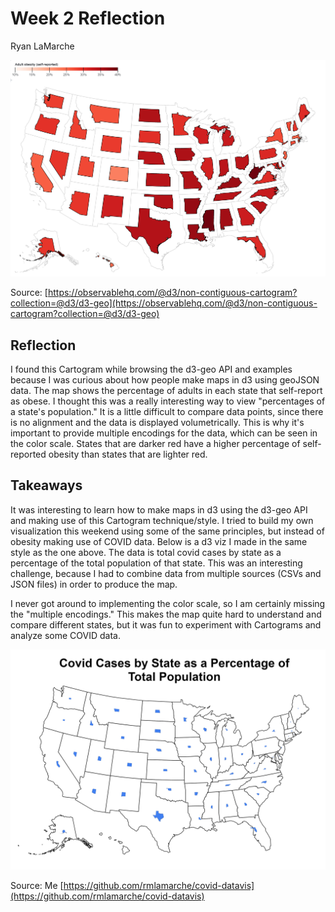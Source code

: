 # Week 2 Reflection

Ryan LaMarche

![Viz](img/obesity-map.png)

Source: [https://observablehq.com/@d3/non-contiguous-cartogram?collection=@d3/d3-geo](https://observablehq.com/@d3/non-contiguous-cartogram?collection=@d3/d3-geo)

## Reflection

I found this Cartogram while browsing the d3-geo API and examples because I was curious about how people make maps in d3 using geoJSON data. The map shows the percentage of adults in each state that self-report as obese. I thought this was a really interesting way to view "percentages of a state's population." It is a little difficult to compare data points, since there is no alignment and the data is displayed volumetrically. This is why it's important to provide multiple encodings for the data, which can be seen in the color scale. States that are darker red have a higher percentage of self-reported obesity than states that are lighter red.

## Takeaways

It was interesting to learn how to make maps in d3 using the d3-geo API and making use of this Cartogram technique/style. I tried to build my own visualization this weekend using some of the same principles, but instead of obesity making use of COVID data. Below is a d3 viz I made in the same style as the one above. The data is total covid cases by state as a percentage of the total population of that state. This was an interesting challenge, because I had to combine data from multiple sources (CSVs and JSON files) in order to produce the map.

I never got around to implementing the color scale, so I am certainly missing the "multiple encodings." This makes the map quite hard to understand and compare different states, but it was fun to experiment with Cartograms and analyze some COVID data.

![Viz](img/covid-map.png)

Source: Me [https://github.com/rmlamarche/covid-datavis](https://github.com/rmlamarche/covid-datavis)

